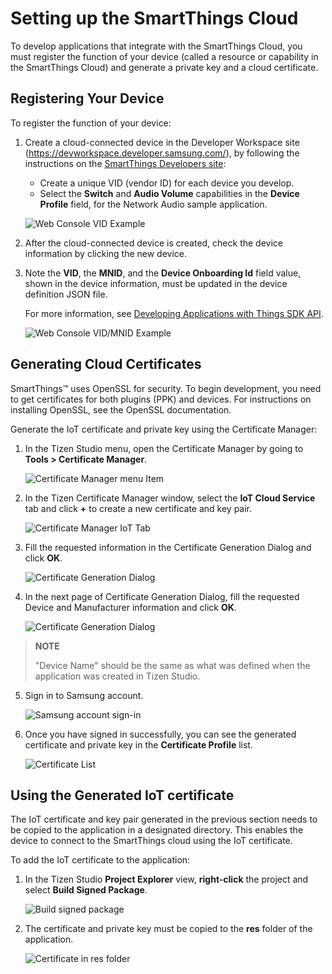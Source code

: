 # Setting up the SmartThings Cloud

To develop applications that integrate with the SmartThings Cloud, you must register the function of your device (called a resource or capability in the SmartThings Cloud) and generate a private key and a cloud certificate.

## Registering Your Device

To register the function of your device:

1.  Create a cloud-connected device in the Developer Workspace site (<https://devworkspace.developer.samsung.com/>), by following the instructions on the [SmartThings Developers site](https://smartthings.developer.samsung.com/develop/workspace/ide/create-a-cloud-connected-device.html):

    -   Create a unique VID (vendor ID) for each device you develop.
    -   Select the **Switch** and **Audio Volume** capabilities in the **Device Profile** field, for the Network Audio sample application.

    ![Web Console VID Example](media/devworkspace_vid.png)

2.  After the cloud-connected device is created, check the device information by clicking the new device.
3.  Note the **VID**, the **MNID**, and the **Device Onboarding Id** field value, shown in the device information, must be updated in the device definition JSON file.

    For more information, see [Developing Applications with Things SDK API](things-app-development-5.0.md).

    ![Web Console VID/MNID Example](media/devworkspace_mnid_vid.png)

## Generating Cloud Certificates

SmartThings&trade; uses OpenSSL for security. To begin development, you need to get certificates for both plugins (PPK) and devices. For instructions on installing OpenSSL, see the OpenSSL documentation.

Generate the IoT certificate and private key using the Certificate Manager:

1.  In the Tizen Studio menu, open the Certificate Manager by going to **Tools &gt; Certificate Manager**.

    ![Certificate Manager menu Item](media/certificate_manager_menu_item.png)

2.  In the Tizen Certificate Manager window, select the **IoT Cloud Service** tab and click **+** to create a new certificate and key pair.

    ![Certificate Manager IoT Tab](media/cm_iot_tab.png)

3.  Fill the requested information in the Certificate Generation Dialog and click **OK**.

    ![Certificate Generation Dialog](media/certificate_generation_dialog.png)

4.  In the next page of Certificate Generation Dialog, fill the requested Device and Manufacturer information and click **OK**.

    ![Certificate Generation Dialog](media/certificate_generation_device_dialog.png)
   
   > **NOTE**
   > 
   > "Device Name" should be the same as what was defined when the application was created in Tizen Studio.

5.  Sign in to Samsung account.

    ![Samsung account sign-in](media/samsung_sign_in.png)

6.  Once you have signed in successfully, you can see the generated certificate and private key in the **Certificate Profile** list.

    ![Certificate List](media/certificate_list.png)

## Using the Generated IoT certificate

The IoT certificate and key pair generated in the previous section needs to be copied to the application in a designated directory. This enables the device to connect to the SmartThings cloud using the IoT certificate.

To add the IoT certificate to the application:

1.  In the Tizen Studio **Project Explorer** view, **right-click** the project and select **Build Signed Package**.

    ![Build signed package](media/build_signed_package.png)

2.  The certificate and private key must be copied to the **res** folder of the application.

    ![Certificate in res folder](media/res_certificate.png)
